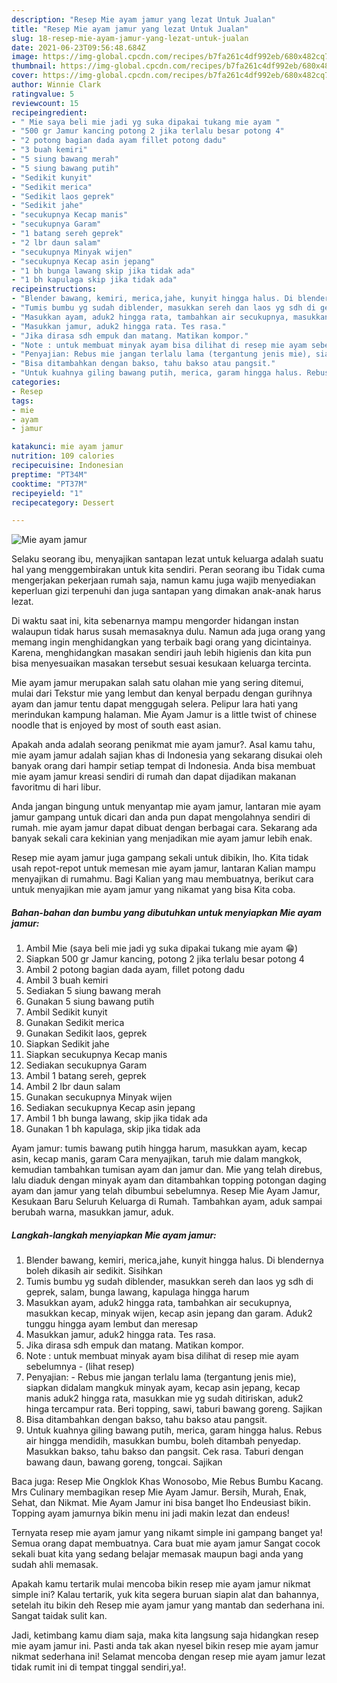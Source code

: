 ```yaml
---
description: "Resep Mie ayam jamur yang lezat Untuk Jualan"
title: "Resep Mie ayam jamur yang lezat Untuk Jualan"
slug: 18-resep-mie-ayam-jamur-yang-lezat-untuk-jualan
date: 2021-06-23T09:56:48.684Z
image: https://img-global.cpcdn.com/recipes/b7fa261c4df992eb/680x482cq70/mie-ayam-jamur-foto-resep-utama.jpg
thumbnail: https://img-global.cpcdn.com/recipes/b7fa261c4df992eb/680x482cq70/mie-ayam-jamur-foto-resep-utama.jpg
cover: https://img-global.cpcdn.com/recipes/b7fa261c4df992eb/680x482cq70/mie-ayam-jamur-foto-resep-utama.jpg
author: Winnie Clark
ratingvalue: 5
reviewcount: 15
recipeingredient:
- " Mie saya beli mie jadi yg suka dipakai tukang mie ayam "
- "500 gr Jamur kancing potong 2 jika terlalu besar potong 4"
- "2 potong bagian dada ayam fillet potong dadu"
- "3 buah kemiri"
- "5 siung bawang merah"
- "5 siung bawang putih"
- "Sedikit kunyit"
- "Sedikit merica"
- "Sedikit laos geprek"
- "Sedikit jahe"
- "secukupnya Kecap manis"
- "secukupnya Garam"
- "1 batang sereh geprek"
- "2 lbr daun salam"
- "secukupnya Minyak wijen"
- "secukupnya Kecap asin jepang"
- "1 bh bunga lawang skip jika tidak ada"
- "1 bh kapulaga skip jika tidak ada"
recipeinstructions:
- "Blender bawang, kemiri, merica,jahe, kunyit hingga halus. Di blendernya boleh dikasih air sedikit. Sisihkan"
- "Tumis bumbu yg sudah diblender, masukkan sereh dan laos yg sdh di geprek, salam, bunga lawang, kapulaga hingga harum"
- "Masukkan ayam, aduk2 hingga rata, tambahkan air secukupnya, masukkan kecap, minyak wijen, kecap asin jepang dan garam. Aduk2 tunggu hingga ayam lembut dan meresap"
- "Masukkan jamur, aduk2 hingga rata. Tes rasa."
- "Jika dirasa sdh empuk dan matang. Matikan kompor."
- "Note : untuk membuat minyak ayam bisa dilihat di resep mie ayam sebelumnya           (lihat resep)"
- "Penyajian: Rebus mie jangan terlalu lama (tergantung jenis mie), siapkan didalam mangkuk minyak ayam, kecap asin jepang, kecap manis aduk2 hingga rata, masukkan mie yg sudah ditiriskan, aduk2 hinga tercampur rata. Beri topping, sawi, taburi bawang goreng. Sajikan"
- "Bisa ditambahkan dengan bakso, tahu bakso atau pangsit."
- "Untuk kuahnya giling bawang putih, merica, garam hingga halus. Rebus air hingga mendidih, masukkan bumbu, boleh ditambah penyedap. Masukkan bakso, tahu bakso dan pangsit. Cek rasa. Taburi dengan bawang daun, bawang goreng, tongcai. Sajikan"
categories:
- Resep
tags:
- mie
- ayam
- jamur

katakunci: mie ayam jamur 
nutrition: 109 calories
recipecuisine: Indonesian
preptime: "PT34M"
cooktime: "PT37M"
recipeyield: "1"
recipecategory: Dessert

---
```



![Mie ayam jamur](https://img-global.cpcdn.com/recipes/b7fa261c4df992eb/680x482cq70/mie-ayam-jamur-foto-resep-utama.jpg)

Selaku seorang ibu, menyajikan santapan lezat untuk keluarga adalah suatu hal yang menggembirakan untuk kita sendiri. Peran seorang ibu Tidak cuma mengerjakan pekerjaan rumah saja, namun kamu juga wajib menyediakan keperluan gizi terpenuhi dan juga santapan yang dimakan anak-anak harus lezat.

Di waktu  saat ini, kita sebenarnya mampu mengorder hidangan instan walaupun tidak harus susah memasaknya dulu. Namun ada juga orang yang memang ingin menghidangkan yang terbaik bagi orang yang dicintainya. Karena, menghidangkan masakan sendiri jauh lebih higienis dan kita pun bisa menyesuaikan masakan tersebut sesuai kesukaan keluarga tercinta. 

Mie ayam jamur merupakan salah satu olahan mie yang sering ditemui, mulai dari Tekstur mie yang lembut dan kenyal berpadu dengan gurihnya ayam dan jamur tentu dapat menggugah selera. Pelipur lara hati yang merindukan kampung halaman. Mie Ayam Jamur is a little twist of chinese noodle that is enjoyed by most of south east asian.

Apakah anda adalah seorang penikmat mie ayam jamur?. Asal kamu tahu, mie ayam jamur adalah sajian khas di Indonesia yang sekarang disukai oleh banyak orang dari hampir setiap tempat di Indonesia. Anda bisa membuat mie ayam jamur kreasi sendiri di rumah dan dapat dijadikan makanan favoritmu di hari libur.

Anda jangan bingung untuk menyantap mie ayam jamur, lantaran mie ayam jamur gampang untuk dicari dan anda pun dapat mengolahnya sendiri di rumah. mie ayam jamur dapat dibuat dengan berbagai cara. Sekarang ada banyak sekali cara kekinian yang menjadikan mie ayam jamur lebih enak.

Resep mie ayam jamur juga gampang sekali untuk dibikin, lho. Kita tidak usah repot-repot untuk memesan mie ayam jamur, lantaran Kalian mampu menyajikan di rumahmu. Bagi Kalian yang mau membuatnya, berikut cara untuk menyajikan mie ayam jamur yang nikamat yang bisa Kita coba.

<!--inarticleads1-->

##### Bahan-bahan dan bumbu yang dibutuhkan untuk menyiapkan Mie ayam jamur:

1. Ambil  Mie (saya beli mie jadi yg suka dipakai tukang mie ayam 😁)
1. Siapkan 500 gr Jamur kancing, potong 2 jika terlalu besar potong 4
1. Ambil 2 potong bagian dada ayam, fillet potong dadu
1. Ambil 3 buah kemiri
1. Sediakan 5 siung bawang merah
1. Gunakan 5 siung bawang putih
1. Ambil Sedikit kunyit
1. Gunakan Sedikit merica
1. Gunakan Sedikit laos, geprek
1. Siapkan Sedikit jahe
1. Siapkan secukupnya Kecap manis
1. Sediakan secukupnya Garam
1. Ambil 1 batang sereh, geprek
1. Ambil 2 lbr daun salam
1. Gunakan secukupnya Minyak wijen
1. Sediakan secukupnya Kecap asin jepang
1. Ambil 1 bh bunga lawang, skip jika tidak ada
1. Gunakan 1 bh kapulaga, skip jika tidak ada


Ayam jamur: tumis bawang putih hingga harum, masukkan ayam, kecap asin, kecap manis, garam Cara menyajikan, taruh mie dalam mangkok, kemudian tambahkan tumisan ayam dan jamur dan. Mie yang telah direbus, lalu diaduk dengan minyak ayam dan ditambahkan topping potongan daging ayam dan jamur yang telah dibumbui sebelumnya. Resep Mie Ayam Jamur, Kesukaan Baru Seluruh Keluarga di Rumah. Tambahkan ayam, aduk sampai berubah warna, masukkan jamur, aduk. 

<!--inarticleads2-->

##### Langkah-langkah menyiapkan Mie ayam jamur:

1. Blender bawang, kemiri, merica,jahe, kunyit hingga halus. Di blendernya boleh dikasih air sedikit. Sisihkan
1. Tumis bumbu yg sudah diblender, masukkan sereh dan laos yg sdh di geprek, salam, bunga lawang, kapulaga hingga harum
1. Masukkan ayam, aduk2 hingga rata, tambahkan air secukupnya, masukkan kecap, minyak wijen, kecap asin jepang dan garam. Aduk2 tunggu hingga ayam lembut dan meresap
1. Masukkan jamur, aduk2 hingga rata. Tes rasa.
1. Jika dirasa sdh empuk dan matang. Matikan kompor.
1. Note : untuk membuat minyak ayam bisa dilihat di resep mie ayam sebelumnya -           (lihat resep)
1. Penyajian: - Rebus mie jangan terlalu lama (tergantung jenis mie), siapkan didalam mangkuk minyak ayam, kecap asin jepang, kecap manis aduk2 hingga rata, masukkan mie yg sudah ditiriskan, aduk2 hinga tercampur rata. Beri topping, sawi, taburi bawang goreng. Sajikan
1. Bisa ditambahkan dengan bakso, tahu bakso atau pangsit.
1. Untuk kuahnya giling bawang putih, merica, garam hingga halus. Rebus air hingga mendidih, masukkan bumbu, boleh ditambah penyedap. Masukkan bakso, tahu bakso dan pangsit. Cek rasa. Taburi dengan bawang daun, bawang goreng, tongcai. Sajikan


Baca juga: Resep Mie Ongklok Khas Wonosobo, Mie Rebus Bumbu Kacang. Mrs Culinary membagikan resep Mie Ayam Jamur. Bersih, Murah, Enak, Sehat, dan Nikmat. Mie Ayam Jamur ini bisa banget lho Endeusiast bikin. Topping ayam jamurnya bikin menu ini jadi makin lezat dan endeus! 

Ternyata resep mie ayam jamur yang nikamt simple ini gampang banget ya! Semua orang dapat membuatnya. Cara buat mie ayam jamur Sangat cocok sekali buat kita yang sedang belajar memasak maupun bagi anda yang sudah ahli memasak.

Apakah kamu tertarik mulai mencoba bikin resep mie ayam jamur nikmat simple ini? Kalau tertarik, yuk kita segera buruan siapin alat dan bahannya, setelah itu bikin deh Resep mie ayam jamur yang mantab dan sederhana ini. Sangat taidak sulit kan. 

Jadi, ketimbang kamu diam saja, maka kita langsung saja hidangkan resep mie ayam jamur ini. Pasti anda tak akan nyesel bikin resep mie ayam jamur nikmat sederhana ini! Selamat mencoba dengan resep mie ayam jamur lezat tidak rumit ini di tempat tinggal sendiri,ya!.

